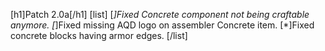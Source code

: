 [h1]Patch 2.0a[/h1]
[list]
[*]Fixed Concrete component not being craftable anymore.
[*]Fixed missing AQD logo on assembler Concrete item.
[*]Fixed concrete blocks having armor edges.
[/list]